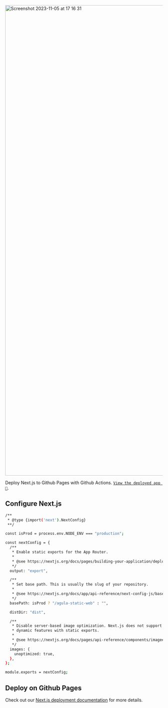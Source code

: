 <img width="1500" alt="Screenshot 2023-11-05 at 17 16 31" src="https://github.com/OthyTenk/agula-static-web/assets/34827155/c1000197-c48f-4499-8ab8-40f1f409aa70">

Deploy Next.js to Github Pages with Github Actions. [`View the deployed app 🚀`](https://othytenk.github.io/agula-static-web/).

## Configure Next.js

```bash
/**
 * @type {import('next').NextConfig}
 **/

const isProd = process.env.NODE_ENV === "production";

const nextConfig = {
  /**
   * Enable static exports for the App Router.
   *
   * @see https://nextjs.org/docs/pages/building-your-application/deploying/static-exports
   */
  output: "export",

  /**
   * Set base path. This is usually the slug of your repository.
   *
   * @see https://nextjs.org/docs/app/api-reference/next-config-js/basePath
   */
  basePath: isProd ? "/agula-static-web" : "",

  distDir: "dist",

  /**
   * Disable server-based image optimization. Next.js does not support
   * dynamic features with static exports.
   *
   * @see https://nextjs.org/docs/pages/api-reference/components/image#unoptimized
   */
  images: {
    unoptimized: true,
  },
};

module.exports = nextConfig;
```

## Deploy on Github Pages

Check out our [Next.js deployment documentation](https://nextjs.org/docs/deployment) for more details.
